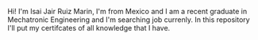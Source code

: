 Hi! I'm Isai Jair Ruiz Marin, I'm from Mexico and I am a recent graduate in Mechatronic Engineering and I'm searching job currenly.
In this repository I'll put my certifcates of all knowledge that I have.
